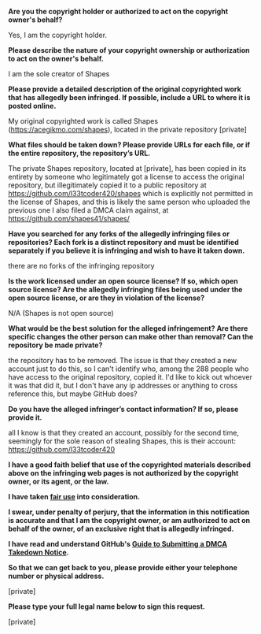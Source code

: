 **Are you the copyright holder or authorized to act on the copyright owner's behalf?**

Yes, I am the copyright holder.

**Please describe the nature of your copyright ownership or authorization to act on the owner's behalf.**

I am the sole creator of Shapes

**Please provide a detailed description of the original copyrighted work that has allegedly been infringed. If possible, include a URL to where it is posted online.**

My original copyrighted work is called Shapes (https://acegikmo.com/shapes), located in the private repository [private]  

**What files should be taken down? Please provide URLs for each file, or if the entire repository, the repository’s URL.**

The private Shapes repository, located at [private], has been copied in its entirety by someone who legitimately got a license to access the original repository, but illegitimately copied it to a public repository at https://github.com/l33tcoder420/shapes which is explicitly not permitted in the license of Shapes, and this is likely the same person who uploaded the previous one I also filed a DMCA claim against, at https://github.com/shapes41/shapes/

**Have you searched for any forks of the allegedly infringing files or repositories? Each fork is a distinct repository and must be identified separately if you believe it is infringing and wish to have it taken down.**

there are no forks of the infringing repository

**Is the work licensed under an open source license? If so, which open source license? Are the allegedly infringing files being used under the open source license, or are they in violation of the license?**

N/A (Shapes is not open source)

**What would be the best solution for the alleged infringement? Are there specific changes the other person can make other than removal? Can the repository be made private?**

the repository has to be removed. The issue is that they created a new account just to do this, so I can't identify who, among the 288 people who have access to the original repository, copied it. I'd like to kick out whoever it was that did it, but I don't have any ip addresses or anything to cross reference this, but maybe GitHub does?

**Do you have the alleged infringer’s contact information? If so, please provide it.**

all I know is that they created an account, possibly for the second time, seemingly for the sole reason of stealing Shapes, this is their account: https://github.com/l33tcoder420

**I have a good faith belief that use of the copyrighted materials described above on the infringing web pages is not authorized by the copyright owner, or its agent, or the law.**

**I have taken <a href="https://www.lumendatabase.org/topics/22">fair use</a> into consideration.**

**I swear, under penalty of perjury, that the information in this notification is accurate and that I am the copyright owner, or am authorized to act on behalf of the owner, of an exclusive right that is allegedly infringed.**

**I have read and understand GitHub's <a href="https://help.github.com/articles/guide-to-submitting-a-dmca-takedown-notice/">Guide to Submitting a DMCA Takedown Notice</a>.**

**So that we can get back to you, please provide either your telephone number or physical address.**

[private]  

**Please type your full legal name below to sign this request.**

[private]  
